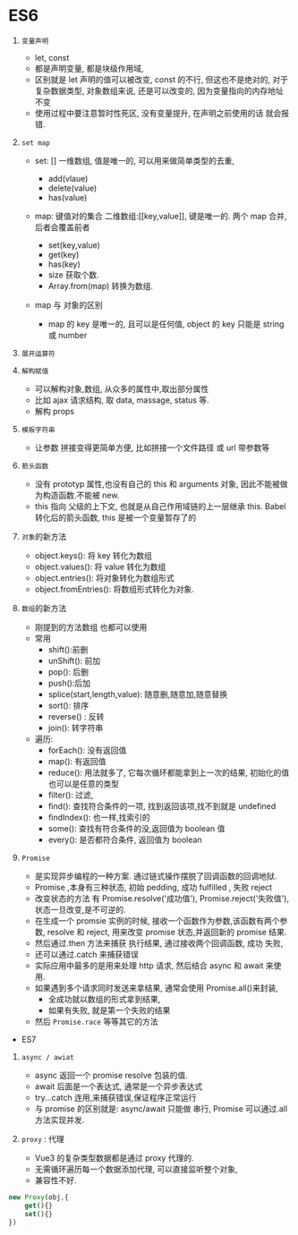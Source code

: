 # ES6

1. `变量声明`
    - let, const
    - 都是声明变量, 都是块级作用域,
    - 区别就是 let 声明的值可以被改变, const 的不行, 但这也不是绝对的, 对于复杂数据类型, 对象数组来说, 还是可以改变的, 因为变量指向的内存地址不变
    - 使用过程中要注意暂时性死区, 没有变量提升, 在声明之前使用的话 就会报错.
2. `set map`

    - set: [] 一维数组, 值是唯一的, 可以用来做简单类型的去重,

        - add(vlaue)
        - delete(value)
        - has(value)

    - map: 键值对的集合 二维数组:[[key,value]], 键是唯一的. 两个 map 合并, 后者会覆盖前者
        - set(key,value)
        - get(key)
        - has(key)
        - size 获取个数.
        - Array.from(map) 转换为数组.
    - map 与 对象的区别
        - map 的 key 是唯一的, 且可以是任何值, object 的 key 只能是 string 或 number

3. `展开运算符`
4. `解构赋值`
    - 可以解构对象,数组, 从众多的属性中,取出部分属性
    - 比如 ajax 请求结构, 取 data, massage, status 等.
    - 解构 props
5. `模板字符串`
    - 让参数 拼接变得更简单方便, 比如拼接一个文件路径 或 url 带参数等
6. `箭头函数`
    - 没有 prototyp 属性,也没有自己的 this 和 arguments 对象, 因此不能被做为构造函数.不能被 new.
    - this 指向 父级的上下文, 也就是从自己作用域链的上一层继承 this. Babel 转化后的箭头函数, this 是被一个变量暂存了的
7. `对象`的新方法
    - object.keys(): 将 key 转化为数组
    - object.values(): 将 value 转化为数组
    - object.entries(): 将对象转化为数组形式
    - object.fromEntries(): 将数组形式转化为对象.
8. `数组`的新方法
    - 刚提到的方法数组 也都可以使用
    - 常用
        - shift():前删
        - unShift(): 前加
        - pop(): 后删
        - push():后加
        - splice(start,length,value): 随意删,随意加,随意替换
        - sort(): 排序
        - reverse() : 反转
        - join(): 转字符串
    - 遍历:
        - forEach(): 没有返回值
        - map(): 有返回值
        - reduce(): 用法就多了, 它每次循环都能拿到上一次的结果, 初始化的值也可以是任意的类型
        - filter(): 过滤,
        - find(): 查找符合条件的一项, 找到返回该项,找不到就是 undefined
        - findIndex(): 也一样,找索引的
        - some(): 查找有符合条件的没,返回值为 boolean 值
        - every(): 是否都符合条件, 返回值为 boolean
9. `Promise`
    - 是实现异步编程的一种方案. 通过链式操作摆脱了回调函数的回调地狱.
    - Promise ,本身有三种状态, 初始 pedding, 成功 fulfilled , 失败 reject
    - 改变状态的方法 有 Promise.resolve('成功值'), Promise.reject('失败值'), 状态一旦改变,是不可逆的.
    - 在生成一个 promsie 实例的时候, 接收一个函数作为参数,该函数有两个参数, resolve 和 reject, 用来改变 promise 状态,并返回新的 promise 结果.
    - 然后通过.then 方法来捕获 执行结果, 通过接收两个回调函数, 成功 失败,
    - 还可以通过.catch 来捕获错误
    - 实际应用中最多的是用来处理 http 请求, 然后结合 async 和 await 来使用.
    - 如果遇到多个请求同时发送来拿结果, 通常会使用 Promise.all()来封装,
        - 全成功就以数组的形式拿到结果,
        - 如果有失败, 就是第一个失败的结果
    - 然后 `Promise.race` 等等其它的方法

-   ES7

1. `async / awiat`

    - async 返回一个 promise resolve 包装的值.
    - await 后面是一个表达式, 通常是一个异步表达式
    - try...catch 连用,来捕获错误,保证程序正常运行
    - 与 promise 的区别就是: async/await 只能做 串行, Promise 可以通过.all 方法实现并发.

2. `proxy` : 代理
    - Vue3 的复杂类型数据都是通过 proxy 代理的.
    - 无需循环遍历每一个数据添加代理, 可以直接监听整个对象,
    - 兼容性不好.

```js
new Proxy(obj,{
    get(){}
    set(){}
})

```
